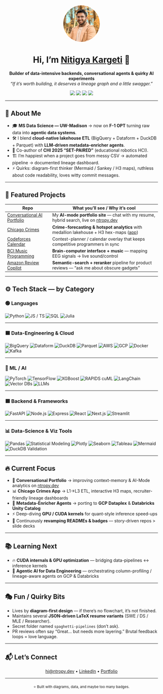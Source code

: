 <!-- ────────────────────────────── HERO ────────────────────────────── -->
<p align="center">
  <img src="assets/me.jpeg" width="120" style="border-radius:50%;" alt="Nitigya Kargeti"/>
</p>

<h1 align="center">Hi, I’m <a href="https://ntropy.dev">Nitigya Kargeti</a> 👋</h1>
<p align="center">
  <strong>Builder of data-intensive backends, conversational agents & quirky AI experiments</strong><br/>
  <em>“If it’s worth building, it deserves a lineage graph and a little swagger.”</em>
</p>

<p align="center">
  <a href="mailto:hi@ntropy.dev"><img src="https://img.shields.io/badge/Email-hi%40ntropy.dev-D14836?style=flat&logo=gmail"></a>
  <a href="https://www.linkedin.com/in/nitigyak"><img src="https://img.shields.io/badge/LinkedIn-NitigyaKargeti-0A66C2?style=flat&logo=linkedin"></a>
  <a href="https://github.com/Ntropy86"><img src="https://img.shields.io/github/followers/Ntropy86?label=GitHub&style=flat&logo=github"></a>
  <a href="https://ntropy.dev"><img src="https://img.shields.io/badge/Portfolio-ntropy.dev-2b3137?style=flat&logo=vercel"></a>
</p>

---

## 🧭 About Me
- 🎓 **MS Data Science — UW-Madison** → now on **F-1 OPT** turning raw data into **agentic data systems**.
- 🛠️ I blend **cloud-native lakehouse ETL** (BigQuery + Dataform + DuckDB + Parquet) with **LLM-driven metadata-enricher agents**.
- 🤖 Co-author of **CHI 2025 “SET-PAIRED”** (educational robotics HCI).
- 🏗️ I’m happiest when a project goes from messy CSV → automated pipeline → documented lineage dashboard.
- ⚡ Quirks: diagram-first thinker (Mermaid / Sankey / H3 maps), ruthless about code readability, loves witty commit messages.

---

## 🚧 Featured Projects

| Repo | What you’ll see / Why it’s cool |
|---|------------------------------------|
| [Conversational AI Portfolio](https://github.com/Ntropy86/Conversational-AI-Portfolio) | My **AI-mode portfolio site** — chat with my resume, hybrid search, live on [ntropy.dev](https://ntropy.dev) |
| [Chicago Crimes](https://github.com/Ntropy86/Chicago-Crimes) | **Crime-forecasting & hotspot analytics** with medallion lakehouse + H3 hex-maps ([app](https://chicagocrimes.streamlit.app)) |
| [Codeforces Calendar](https://github.com/Ntropy86/Codeforces-Calendar) | Contest-planner / calendar overlay that keeps competitive programmers in sync |
| [BCI Music Programming](https://github.com/Ntropy86/BCI-Music-Programming) | **Brain-computer interface + music** — mapping EEG signals → live sound/control |
| [Amazon Review Copilot](https://github.com/Ntropy86/Amazon-Review-Copilot) | **Semantic-search + reranker** pipeline for product reviews — “ask me about obscure gadgets” |

---

## ⚙️ Tech Stack — by Category

### 🟢 Languages
![Python](https://img.shields.io/badge/Python-Programming-3776AB?logo=python&logoColor=white&style=flat-square)
![JS / TS](https://img.shields.io/badge/JS%20%2F%20TS-Scripting-F7DF1E?logo=javascript&logoColor=black&style=flat-square)
![SQL](https://img.shields.io/badge/SQL-Database-4479A1?logo=postgresql&logoColor=white&style=flat-square)
![Julia](https://img.shields.io/badge/Julia-Scientific-9558B2?logo=julia&logoColor=white&style=flat-square)

---

### 🟦 Data-Engineering & Cloud
![BigQuery](https://img.shields.io/badge/BigQuery-Data%20Warehouse-4285F4?logo=googlebigquery&logoColor=white&style=flat-square)
![Dataform](https://img.shields.io/badge/Dataform-Pipelines-0052CC?logo=dataform&logoColor=white&style=flat-square)
![DuckDB](https://img.shields.io/badge/DuckDB-OLAP-FFF000?logo=duckdb&logoColor=black&style=flat-square)
![Parquet](https://img.shields.io/badge/Parquet-Lakehouse-3D3C3C?logo=apacheparquet&logoColor=white&style=flat-square)
![AWS](https://img.shields.io/badge/AWS-Cloud-232F3E?logo=amazonaws&logoColor=white&style=flat-square)
![GCP](https://img.shields.io/badge/GCP-Infra-4285F4?logo=googlecloud&logoColor=white&style=flat-square)
![Docker](https://img.shields.io/badge/Docker-CI%2FCD-2496ED?logo=docker&logoColor=white&style=flat-square)
![Kafka](https://img.shields.io/badge/Kafka-Streams-231F20?logo=apachekafka&logoColor=white&style=flat-square)

---

### 🤖 ML / AI
![PyTorch](https://img.shields.io/badge/PyTorch-Deep%20Learning-EE4C2C?logo=pytorch&logoColor=white&style=flat-square)
![TensorFlow](https://img.shields.io/badge/TensorFlow-Deep%20Learning-FF6F00?logo=tensorflow&logoColor=white&style=flat-square)
![XGBoost](https://img.shields.io/badge/XGBoost-Models-FFB300?logo=xgboost&logoColor=white&style=flat-square)
![RAPIDS cuML](https://img.shields.io/badge/RAPIDS-cuML-GPU-76B900?logo=nvidia&logoColor=white&style=flat-square)
![LangChain](https://img.shields.io/badge/LangChain-LLM%20Orchestration-0A66C2?logo=langchain&logoColor=white&style=flat-square)
![Vector DBs](https://img.shields.io/badge/Vector%20DBs-RAG%20Agents-8A2BE2?logo=databricks&logoColor=white&style=flat-square)
![LLMs](https://img.shields.io/badge/LLMs-OpenAI%20%7C%20Gemini%20%7C%20Qwen-28A745?logo=openai&logoColor=white&style=flat-square)

---

### 🟩 Backend & Frameworks
![FastAPI](https://img.shields.io/badge/FastAPI-Async%20APIs-009688?logo=fastapi&logoColor=white&style=flat-square)
![Node.js](https://img.shields.io/badge/Node.js-Backend-339933?logo=node.js&logoColor=white&style=flat-square)
![Express](https://img.shields.io/badge/Express-JS-000000?logo=express&logoColor=white&style=flat-square)
![React](https://img.shields.io/badge/React-Frontend-61DAFB?logo=react&logoColor=black&style=flat-square)
![Next.js](https://img.shields.io/badge/Next.js-Fullstack-000000?logo=nextdotjs&logoColor=white&style=flat-square)
![Streamlit](https://img.shields.io/badge/Streamlit-Data%20Apps-FF4B4B?logo=streamlit&logoColor=white&style=flat-square)

---

### 📊 Data-Science & Viz Tools
![Pandas](https://img.shields.io/badge/Pandas-Data%20Frames-150458?logo=pandas&logoColor=white&style=flat-square)
![Statistical Modeling](https://img.shields.io/badge/Statistical%20Modeling-Analysis-5A20CB?logo=r&logoColor=white&style=flat-square)
![Plotly](https://img.shields.io/badge/Plotly-Visualization-3F4F75?logo=plotly&logoColor=white&style=flat-square)
![Seaborn](https://img.shields.io/badge/Seaborn-Visualization-4A90E2?logo=seaborn&logoColor=white&style=flat-square)
![Tableau](https://img.shields.io/badge/Tableau-Dashboards-E97627?logo=tableau&logoColor=white&style=flat-square)
![Mermaid](https://img.shields.io/badge/Mermaid-Diagrams-2EBCB6?logo=mermaid&logoColor=white&style=flat-square)
![DuckDB Validation](https://img.shields.io/badge/DuckDB-Validation-FFD700?logo=duckdb&logoColor=black&style=flat-square)

---

## 🔥 Current Focus
- 🚀 **Conversational Portfolio** → improving context-memory & AI-Mode analytics on [ntropy.dev](https://ntropy.dev)  
- 📊 **Chicago Crimes App** → L1→L3 ETL, interactive H3 maps, recruiter-friendly lineage dashboards  
- 🧩 **Metadata-Enricher Agents** → porting to **GCP Dataplex** & **Databricks Unity Catalog**  
- ⚡ Deep-diving **GPU / CUDA kernels** for quant-style inference speed-ups  
- 📜 Continuously **revamping READMEs & badges** — story-driven repos > slide decks  

---

## 📚 Learning Next
- 🔥 **CUDA internals & GPU optimization** — bridging data-pipelines ↔ inference kernels  
- 🤖 **Agentic AI for Data Engineering** — orchestrating column-profiling / lineage-aware agents on GCP & Databricks  

---

## 🎭 Fun / Quirky Bits
- Lives by **diagram-first design** — if there’s no flowchart, it’s not finished.  
- Maintains several **JSON-driven LaTeX resume variants** (SWE / DS / MLE / Researcher).  
- Secret folder named `spaghetti-pipelines` (don’t ask).  
- PR reviews often say “Great… but needs more layering.” Brutal feedback loops = love language.  

---

## 📬 Let’s Connect
<p align="center">
  <a href="mailto:hi@ntropy.dev">hi@ntropy.dev</a> •
  <a href="https://www.linkedin.com/in/nitigyak">LinkedIn</a> •
  <a href="https://ntropy.dev">Portfolio</a>
</p>

---

<p align="center"><sub>⭐ Built with diagrams, data, and maybe too many badges.</sub></p>
